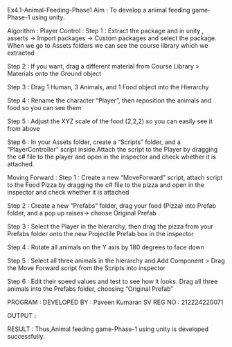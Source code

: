 Ex4.1-Animal-Feeding-Phase1
Aim :
To develop a animal feeding game-Phase-1 using unity.

Algorithm :
Player Control :
Step 1 :
Extract the package and in unity , asserts -> Import packages -> Custom packages and select the package. When we go to Assets folders we can see the course library which we extracted

Step 2 :
If you want, drag a different material from Course Library > Materials onto the Ground object

Step 3 :
Drag 1 Human, 3 Animals, and 1 Food object into the Hierarchy

Step 4 :
Rename the character “Player”, then reposition the animals and food so you can see them

Step 5 :
Adjust the XYZ scale of the food (2,2,2) so you can easily see it from above

Step 6 :
In your Assets folder, create a “Scripts” folder, and a “PlayerController” script inside.Attach the script to the Player by dragging the c# file to the player and open in the inspector and check whether it is attached.

Moving Forward :
Step 1 :
Create a new “MoveForward” script, attach script to the Food Pizza by dragging the c# file to the pizza and open in the inspector and check whether it is attached

Step 2 :
Create a new “Prefabs” folder, drag your food (Pizza) into Prefab folder, and a pop up raises-> choose Original Prefab

Step 3 :
Select the Player in the hierarchy, then drag the pizza from your Prefabs folder onto the new Projectile Prefab box in the inspector

Step 4 :
Rotate all animals on the Y axis by 180 degrees to face down

Step 5 :
Select all three animals in the hierarchy and Add Component > Drag the Move Forward script from the Scripts into inspector

Step 6 :
Edit their speed values and test to see how it looks. Drag all three animals into the Prefabs folder, choosing “Original Prefab”

PROGRAM :
DEVELOPED BY : Paveen Kumaran SV
REG NO : 212224220071

OUTPUT :

RESULT :
Thus,Animal feeding game-Phase-1 using unity is developed successfully.
